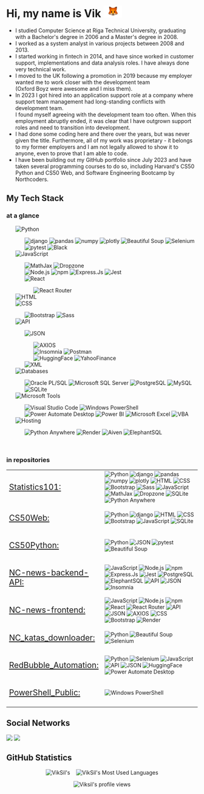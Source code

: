 # Hi, my name is Vik <img height = "30" src="https://github.com/VikSil/VikSil/blob/trunk/Telegram_Fox.gif"/>

* I studied Computer Science at Riga Technical University, graduating with a Bachelor's degree in 2006 and a Master's degree in 2008.
* I worked as a system analyst in various projects between 2008 and 2013.
* I started working in fintech in 2014, and have since worked in customer support, implementations and data analysis roles. I have always done very technical work.
* I moved to the UK following a promotion in 2019 because my employer wanted me to work closer with the development team <br> (Oxford Boyz were awesome and I miss them).
* In 2023 I got hired into an application support role at a company where support team management had long-standing conflicts with development team. <br>
I found myself agreeing with the development team too often. When this employment abruptly ended, it was clear that I have outgrown support roles and need to transition into development.
* I had done some coding here and there over the years, but was never given the title. Furthermore, all of my work was proprietary - it belongs to my former employers and I am not legally allowed to show it to anyone, even to prove that I am able to code.
* I have been building out my GitHub portfolio since July 2023 and have taken several programming courses to do so, including Harvard's CS50 Python and CS50 Web, and Software Engineering Bootcamp by Northcoders.



## My Tech Stack

### at a glance

<!-- Python -->
<ul>
<li style = "list-style-type: none"> <img height="30"  src="https://img.shields.io/badge/Python-ffcf40?style=flat-square&logo=python" alt="Python"/>
</li>
<ul>
<li style = "list-style-type: none">
<img height="24" src="https://img.shields.io/badge/django-103e2e?style=flat-square" alt="django"/>
<img height="24" src="https://img.shields.io/badge/pandas-f6f6f6?style=flat-square&logo=pandas&logoColor=0d044d" alt="pandas"/>
<img height="24" src="https://img.shields.io/badge/NumPy-4b73c9?style=flat-square&logo=numpy&logoColor=4ba5c9" alt="numpy"/>
<img height="24" src="https://img.shields.io/badge/plotly-black?style=flat-square&logo=plotly&logoColor=f03470" alt="plotly"/>
<img height="24" src="https://img.shields.io/badge/Beautiful%20Soup-f6f6f6?style=flat-square" alt="Beautiful Soup"/>
<img height="24" src="https://img.shields.io/badge/Selenium-f6f6f6?style=flat-square&logo=selenium" alt="Selenium"/>
<img height="24" alt="pytest" src="https://img.shields.io/badge/pytest-f6f6f6?logo=pytest" />
<img height="24" src="https://img.shields.io/badge/Black-black?style=flat-square" alt="Black"/>
</li>
</ul>
<!-- JavaScript -->
<li style = "list-style-type: none"> <img height="30"  src="https://img.shields.io/badge/JavasSript-%23323330.svg?style=flat-square&logo=javascript&logoColor=%23F7DF1E" alt="JavaScript"/> 
</li>
<ul>
<li style = "list-style-type: none">
<img height="24" alt="MathJax" src="https://img.shields.io/badge/MathJax-darkgreen?style=flat-square" />
<img height="24" alt="Dropzone" src="https://img.shields.io/badge/Dropzone-purple?style=flat-square" /> 
</li>
<li style = "list-style-type: none">
<img height="24" alt="Node.js" src="https://img.shields.io/badge/node.js-black?style=flat-square&logo=Node.js&logoColor=43853d" />  
<img height="24" alt="npm" src="https://img.shields.io/badge/-NPM-CB3837?style=flat-square&logo=npm&logoColor=white" />
<img height="24" alt="Express.Js" src="https://img.shields.io/badge/express.js-%23F7DF1E.svg?style=flat-square"/>
<img height="24" alt="Jest" src="https://img.shields.io/badge/Jest-f6f6f6?style=flat-square&logo=jest&logoColor=944058"/>
</li>
<li style = "list-style-type: none">
<img height="24" alt="React" src="https://img.shields.io/badge/React-black?style=flat-square&logo=react&logoColor=%2361DAFB" />
</li>
<ul>
<li style = "list-style-type: none">
<img height="24" alt="React Router" src="https://img.shields.io/badge/React_Router-black?style=flat-square&logo=react-router&logoColor=CA4245"/>
</li>
</ul>
</ul>
<!-- HTML -->
<li style = "list-style-type: none">  <img alt="HTML" height="30"  src="https://img.shields.io/badge/HTML-E34F26?style=flat-square&logo=html5&logoColor=white" /> 
</li>
<!-- CSS -->
<li style = "list-style-type: none">
<img alt="CSS" height="30"  src="https://img.shields.io/badge/CSS-f6f6f6?style=flat-square&logo=css3&logoColor=%231572B6" /> 
</li>
<ul>
<li style = "list-style-type: none">
<img height="24"  alt="Bootstrap" src="https://img.shields.io/badge/Bootstrap-f6f6f6?style=flat-square&logo=bootstrap" />
<img height="24"  alt="Sass" src="https://img.shields.io/badge/Sass-f6f6f6?style=flat-square&logo=sass" />
</li>
</ul>
<!-- API -->
<li style = "list-style-type: none"> <img height="30"  src="https://img.shields.io/badge/API-orange?style=flat-square" alt="API"/>
</li>
<ul>
<li style = "list-style-type: none">
<img height="24"  alt="JSON" src="https://img.shields.io/badge/JSON-f6f6f6?style=flat-square&logo=json&logoColor=969696" />
</li>
<ul>
<li style = "list-style-type: none">
<img alt="AXIOS" src="https://img.shields.io/badge/AXIOS-f6f6f6?logo=axios&logoColor=%235A29E4" />
</li>
<li style = "list-style-type: none">
<img alt="Insomnia" src="https://img.shields.io/badge/-Insomnia-5849BE?style=flat-square&logo=insomnia&logoColor=white" />
<img alt="Postman" src="https://img.shields.io/badge/POSTMAN-f6f6f6?style=flat-square&logo=postman" />
</li>
<li style = "list-style-type: none">
<img alt="HuggingFace" src="https://img.shields.io/badge/Hugging%20Face-yellow?style=flat-square" />
<img alt="YahooFinance" src="https://img.shields.io/badge/yahooo!%20finance-purple?style=flat-square" />
</li>
</ul>
<li style = "list-style-type: none">
<img height="24"  alt="XML" src="https://img.shields.io/badge/XML-f78c09?style=flat-square" />
</li>
</ul>
<!-- Databases -->
<li style = "list-style-type: none"> <img height="30"  src="https://img.shields.io/badge/Databases-blue?style=flat-square&logo=database&logoColor=44dcb1" alt="Databases"/>
</li>
<ul>
<li style = "list-style-type: none">
<img height="24" alt="Oracle PL/SQL" src="https://img.shields.io/badge/ORACLE%20PL%2FSQL-f6f6f6?style=flat-square&logo=oracle&logoColor=red" />
<img height="24" alt="Microsoft SQL Server" src="https://img.shields.io/badge/MS%20SQL%20Server-f6f6f6?style=flat-square&logo=microsoftsqlserver&logoColor=red" />
<img height="24" alt="PostgreSQL" src="https://img.shields.io/badge/PostgreSQL-f6f6f6?style=flat-square&logo=postgresql"/>
<img height="24" alt="MySQL" src="https://img.shields.io/badge/MySQL-df8a00?style=flat-square&logo=mysql&logoColor=005d88"/>
<img height="24" alt="SQLite" src="https://img.shields.io/badge/SQLite-003954?style=flat-square&logo=sqlite"/>
</li>
</ul>
<!-- Microsoft Tools -->
<li style = "list-style-type: none"> <img height="30"  src="https://img.shields.io/badge/Microsoft%20Tools-f6f6f6?style=flat-square&logo=microsoft&logoColor=aqua" alt="Microsoft Tools"/>  
</li>
<ul>
<li style = "list-style-type: none">
<img height="24"  alt="Visual Studio Code" src="https://img.shields.io/badge/Visual%20Studio%20Code-f6f6f6?style=flat-square&logo=visualstudio&logoColor=blue" />
<img height="24"  alt="Windows PowerShell" src="https://img.shields.io/badge/Windows%20PowerShell-f6f6f6?style=flat-square&logo=powershell" />
<img height="24"  alt="Power Automate Desktop" src="https://img.shields.io/badge/Power%20Automate%20Desktop-f6f6f6?style=flat-square&logo=powerautomate&logoColor=blue" />
<img height="24"  alt="Power BI" src="https://img.shields.io/badge/Power%20BI-f6f6f6?style=flat-square&logo=powerbi" />
<img height="24"  alt="Microsoft Excel" src="https://img.shields.io/badge/Microsoft%20Excel-f6f6f6?style=flat-square&logo=microsoftexcel&logoColor=%23217346" />
<img height="24"  alt="VBA" src="https://img.shields.io/badge/VBA%20-darkgreen?style=flat-square
" />
</li>
</ul>
<!-- Hosting -->
<li style = "list-style-type: none"> <img height="30"  src="https://img.shields.io/badge/Hosting-f6f6f6?style=flat-square" alt="Hosting"/>
</li>
<ul>
<li style = "list-style-type: none">
<img height="24"  alt="Python Anywhere" src="https://img.shields.io/badge/pythonanywhere%20-f6f6f6?style=flat-square&logo=pythonanywhere" />
<img height="24"  alt="Render" src="https://img.shields.io/badge/Render-f6f6f6?style=flat-square&logo=render&logoColor=44dcb1" />
<img height="24"  alt="Aiven" src="https://img.shields.io/badge/Aiven-ff5d22?style=flat-square" />
<img height="24"  alt="ElephantSQL" src="https://img.shields.io/badge/ElephantSQL-blue?style=flat-square" />
</li>
</ul>
</ul>
<br>

### in repositories

<table style="border:none">
<tr >
<td style="border:none"><p style= "font-size:21px"><a href = "https://github.com/VikSil/Statistics101">Statistics101:</a></p></td>
<td >
<img src="https://img.shields.io/badge/Python-ffcf40?style=flat-square&logo=python" alt="Python"/>
<img src="https://img.shields.io/badge/django-103e2e?style=flat-square" alt="django"/>
<img src="https://img.shields.io/badge/pandas-f6f6f6?style=flat-square&logo=pandas&logoColor=0d044d" alt="pandas"/>
<img src="https://img.shields.io/badge/NumPy-4b73c9?style=flat-square&logo=numpy&logoColor=4ba5c9" alt="numpy"/>
<img src="https://img.shields.io/badge/plotly-black?style=flat-square&logo=plotly&logoColor=f03470" alt="plotly"/>
<img alt="HTML" src="https://img.shields.io/badge/HTML-E34F26?style=flat-square&logo=html5&logoColor=white" /> 
<img alt="CSS" src="https://img.shields.io/badge/CSS-f6f6f6?style=flat-square&logo=css3&logoColor=%231572B6" /> 
<img alt="Bootstrap" src="https://img.shields.io/badge/Bootstrap-f6f6f6?style=flat-square&logo=bootstrap" />
<img alt="Sass" src="https://img.shields.io/badge/Sass-f6f6f6?style=flat-square&logo=sass" />
<img src="https://img.shields.io/badge/JavasSript-%23323330.svg?style=flat-square&logo=javascript&logoColor=%23F7DF1E" alt="JavaScript"/> 
<img alt="MathJax" src="https://img.shields.io/badge/MathJax-darkgreen?style=flat-square" />
<img alt="Dropzone" src="https://img.shields.io/badge/Dropzone-purple?style=flat-square" />
<img alt="SQLite" src="https://img.shields.io/badge/SQLite-003954?style=flat-square&logo=sqlite"/>
<img alt="Python Anywhere" src="https://img.shields.io/badge/pythonanywhere%20-f6f6f6?style=flat-square&logo=pythonanywhere" />
</td>
</tr>
<tr >
<td style="border:none"><p style= "font-size:21px"><a href = "https://github.com/VikSil/CS50Web">CS50Web:</a></p></td>
<td >
<img src="https://img.shields.io/badge/Python-ffcf40?style=flat-square&logo=python" alt="Python"/>
<img src="https://img.shields.io/badge/django-103e2e?style=flat-square" alt="django"/>
<img alt="HTML" src="https://img.shields.io/badge/HTML-E34F26?style=flat-square&logo=html5&logoColor=white" /> 
<img alt="CSS" src="https://img.shields.io/badge/CSS-f6f6f6?style=flat-square&logo=css3&logoColor=%231572B6" /> 
<img alt="Bootstrap" src="https://img.shields.io/badge/Bootstrap-f6f6f6?style=flat-square&logo=bootstrap" />
<img src="https://img.shields.io/badge/JavasSript-%23323330.svg?style=flat-square&logo=javascript&logoColor=%23F7DF1E" alt="JavaScript"/> 
<img alt="SQLite" src="https://img.shields.io/badge/SQLite-003954?style=flat-square&logo=sqlite"/>
</td>
</tr>
<tr >
<td style="border:none"><p style= "font-size:21px"><a href = "https://github.com/VikSil/CS50Python">CS50Python:</a></p></td>
<td>
<img src="https://img.shields.io/badge/Python-ffcf40?style=flat-square&logo=python" alt="Python"/>
<img alt="JSON" src="https://img.shields.io/badge/JSON-f6f6f6?style=flat-square&logo=json&logoColor=969696" />
<img alt="pytest" src="https://img.shields.io/badge/pytest-f6f6f6?logo=pytest" />
<img src="https://img.shields.io/badge/Beautiful%20Soup-f6f6f6?style=flat-square" alt="Beautiful Soup"/>
</td>
</tr>
<tr >
<td style="border:none"><p style= "font-size:21px"><a href = "https://github.com/VikSil/NC-news-backend-API">NC-news-backend-API:</a></p></td>
<td>
<img src="https://img.shields.io/badge/JavasSript-%23323330.svg?style=flat-square&logo=javascript&logoColor=%23F7DF1E" alt="JavaScript"/>
<img alt="Node.js" src="https://img.shields.io/badge/node.js-black?style=flat-square&logo=Node.js&logoColor=43853d" />  
<img alt="npm" src="https://img.shields.io/badge/-NPM-CB3837?style=flat-square&logo=npm&logoColor=white" />
<img alt="Express.Js" src="https://img.shields.io/badge/express.js-%23F7DF1E.svg?style=flat-square"/>
<img alt="Jest" src="https://img.shields.io/badge/Jest-f6f6f6?style=flat-square&logo=jest&logoColor=944058"/>
<img alt="PostgreSQL" src="https://img.shields.io/badge/PostgreSQL-f6f6f6?style=flat-square&logo=postgresql"/>
<img alt="ElephantSQL" src="https://img.shields.io/badge/ElephantSQL-blue?style=flat-square" />
<img src="https://img.shields.io/badge/API-orange?style=flat-square" alt="API"/>
<img alt="JSON" src="https://img.shields.io/badge/JSON-f6f6f6?style=flat-square&logo=json&logoColor=969696" />
<img alt="Insomnia" src="https://img.shields.io/badge/-Insomnia-5849BE?style=flat-square&logo=insomnia&logoColor=white" />
</td>
</tr>
<tr >
<td  style="border:none"><p style= "font-size:21px"><a href = "https://github.com/VikSil/NC-news-frontend">NC-news-frontend:</a></p></td>
<td >
<img src="https://img.shields.io/badge/JavasSript-%23323330.svg?style=flat-square&logo=javascript&logoColor=%23F7DF1E" alt="JavaScript"/>
<img alt="Node.js" src="https://img.shields.io/badge/node.js-black?style=flat-square&logo=Node.js&logoColor=43853d" />  
<img alt="npm" src="https://img.shields.io/badge/-NPM-CB3837?style=flat-square&logo=npm&logoColor=white" />
<img alt="React" src="https://img.shields.io/badge/React-black?style=flat-square&logo=react&logoColor=%2361DAFB" />
<img alt="React Router" src="https://img.shields.io/badge/React_Router-black?style=flat-square&logo=react-router&logoColor=CA4245"/>
<img src="https://img.shields.io/badge/API-orange?style=flat-square" alt="API"/>
<img alt="JSON" src="https://img.shields.io/badge/JSON-f6f6f6?style=flat-square&logo=json&logoColor=969696" />
<img alt="AXIOS" src="https://img.shields.io/badge/AXIOS-f6f6f6?logo=axios&logoColor=%235A29E4" />
<img alt="CSS" src="https://img.shields.io/badge/CSS-f6f6f6?style=flat-square&logo=css3&logoColor=%231572B6" /> 
<img alt="Bootstrap" src="https://img.shields.io/badge/Bootstrap-f6f6f6?style=flat-square&logo=bootstrap" />
<img alt="Render" src="https://img.shields.io/badge/Render-f6f6f6?style=flat-square&logo=render&logoColor=44dcb1" />
</td>
</tr>
<tr >
<td  style="border:none"><p style= "font-size:21px"><a href = "https://github.com/VikSil/NC_katas_downloader">NC_katas_downloader:</a></p></td>
<td>
<img src="https://img.shields.io/badge/Python-ffcf40?style=flat-square&logo=python" alt="Python"/>
<img src="https://img.shields.io/badge/Beautiful%20Soup-f6f6f6?style=flat-square" alt="Beautiful Soup"/>
<img src="https://img.shields.io/badge/Selenium-f6f6f6?style=flat-square&logo=selenium" alt="Selenium"/>
</td>
</tr>
<tr>
<td  style="border:none"><p style= "font-size:21px"><a href = "https://github.com/VikSil/RedBubble_Automation">RedBubble_Automation:</a></p></td>
<td>
<img src="https://img.shields.io/badge/Python-ffcf40?style=flat-square&logo=python" alt="Python"/>
<img src="https://img.shields.io/badge/Selenium-f6f6f6?style=flat-square&logo=selenium" alt="Selenium"/>
<img src="https://img.shields.io/badge/JavasSript-%23323330.svg?style=flat-square&logo=javascript&logoColor=%23F7DF1E" alt="JavaScript"/>
<img src="https://img.shields.io/badge/API-orange?style=flat-square" alt="API"/>
<img alt="JSON" src="https://img.shields.io/badge/JSON-f6f6f6?style=flat-square&logo=json&logoColor=969696" />
<img alt="HuggingFace" src="https://img.shields.io/badge/Hugging%20Face-yellow?style=flat-square" />
<img alt="Power Automate Desktop" src="https://img.shields.io/badge/Power%20Automate%20Desktop-f6f6f6?style=flat-square&logo=powerautomate&logoColor=blue" />
</td>
</tr>
<tr >
<td  style="border:none"><p style= "font-size:21px"><a href = "https://github.com/VikSil/PowerShell_Public">PowerShell_Public:</a></p></td>
<td>
<img alt="Windows PowerShell" src="https://img.shields.io/badge/Windows%20PowerShell-f6f6f6?style=flat-square&logo=powershell" />
</td>
</tr>
</table>


## Social Networks

[<img height="30" src="https://img.shields.io/badge/linkedin-blue.svg?&style=for-the-badge&logo=linkedin&logoColor=white" />][LinkedIn]
[<img height="30" src="https://imgur.com/VzM5APj.png" />][StackOverflow]


## GitHub Statistics

<p align="center"> 
<img width="533" src="https://github-readme-stats-lake-omega.vercel.app/api?username=VikSil&show_icons=true&line&theme=ocean_dark&midnight-purple&bg_color=100,000000,8a2eff" alt=VikSil's GitHub Stats"/>&nbsp;&nbsp;&nbsp;
<img src="https://github-readme-stats.vercel.app/api/top-langs/?username=VikSil&layout=donut&theme=ocean_dark&midnight-purple&bg_color=100,000000,8a2eff" alt="VikSil's Most Used Languages"/>
</p>

<p align="center"> <img height="30" src="https://komarev.com/ghpvc/?username=VikSil&label=Profile%20views&style=flat-square" alt="Viksil's profile views" /> </p>

<!-- LINKS -->
[LinkedIn]: https://www.linkedin.com/in/viktoria-sudraba/
[Github]: https://github.com/VikSil
[StackOverflow]: https://stackoverflow.com/users/22456198/viksil
